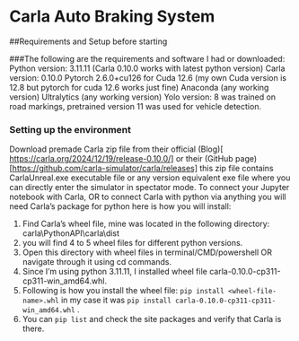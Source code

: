# Carla Auto Braking System
##Requirements and Setup before starting

###The following are the requirements and software I had or downloaded: 
Python version: 3.11.11 (Carla 0.10.0 works with latest python version)
Carla version: 0.10.0
Pytorch 2.6.0+cu126 for Cuda 12.6 (my own Cuda version is 12.8 but pytorch for cuda 12.6 works just fine)
Anaconda (any working version)
Ultralytics (any working version)
Yolo version: 8 was trained on road markings, pretrained version 11 was used for vehicle detection.

### Setting up the environment
Download premade Carla zip file from their official (Blog)[ https://carla.org/2024/12/19/release-0.10.0/] or their (GitHub page)[https://github.com/carla-simulator/carla/releases] this zip file contains CarlaUnreal.exe executable file or any version equivalent exe file where you can directly enter the simulator in spectator mode.
To connect your Jupyter notebook with Carla, OR to connect Carla with python via anything you will need Carla’s package for python here is how you will install: 
1.	Find Carla’s wheel file, mine was located in the following directory: carla\PythonAPI\carla\dist
2.	you will find 4 to 5 wheel files for different python versions.
3.	Open this directory with wheel files in terminal/CMD/powershell OR navigate through it using cd commands.
4.	Since I’m using python 3.11.11, I installed wheel file carla-0.10.0-cp311-cp311-win_amd64.whl.
5.	Following is how you install the wheel file: `pip install <wheel-file-name>.whl`  in my case it was `pip install carla-0.10.0-cp311-cp311-win_amd64.whl` .
6.	You can `pip list` and check the site packages and verify that Carla is there.


